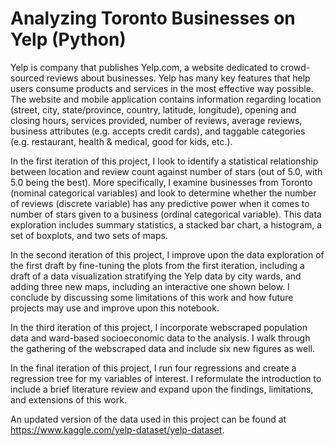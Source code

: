 # Analyzing Toronto Businesses on Yelp (Python)

Yelp is company that publishes Yelp.com, a website dedicated to crowd-sourced reviews about businesses. Yelp has many key features that help users consume products and services in the most effective way possible. The website and mobile application contains information regarding location (street, city, state/province, country, latitude, longitude), opening and closing hours, services provided, number of reviews, average reviews, business attributes (e.g. accepts credit cards), and taggable categories (e.g. restaurant, health & medical, good for kids, etc.).

In the first iteration of this project, I look to identify a statistical relationship between location and review count against number of stars (out of 5.0, with 5.0 being the best). More specifically, I examine businesses from Toronto (nominal categorical variables) and look to determine whether the number of reviews (discrete variable) has any predictive power when it comes to number of stars given to a business (ordinal categorical variable). This data exploration includes summary statistics, a stacked bar chart, a histogram, a set of boxplots, and two sets of maps.

In the second iteration of this project, I improve upon the data exploration of the first draft by fine-tuning the plots from the first iteration, including a draft of a data visualization stratifying the Yelp data by city wards, and adding three new maps, including an interactive one shown below. I conclude by discussing some limitations of this work and how future projects may use and improve upon this notebook.

In the third iteration of this project, I incorporate webscraped population data and ward-based socioeconomic data to the analysis. I walk through the gathering of the webscraped data and include six new figures as well.

In the final iteration of this project, I run four regressions and create a regression tree for my variables of interest. I reformulate the introduction to include a brief literature review and expand upon the findings, limitations, and extensions of this work.

An updated version of the data used in this project can be found at https://www.kaggle.com/yelp-dataset/yelp-dataset.
